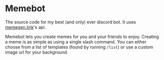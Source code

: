 # Memebot
The source code for my best (and only) ever discord bot. It uses [memegen.link](https://memegen.link)'s api.

Memebot lets you create memes for you and your friends to enjoy. Creating a meme is as simple as using a single slash command. You can either choose from a list of templates (found by running `/list`) or use a custom image url for your background.
